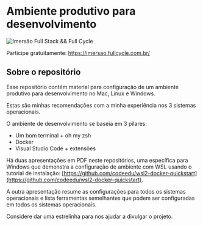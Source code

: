 # Ambiente produtivo para desenvolvimento
![Imersão Full Stack && Full Cycle](https://events-fullcycle.s3.amazonaws.com/events-fullcycle/static/site/img/grupo_4417.png)

Participe gratuitamente: https://imersao.fullcycle.com.br/

## Sobre o repositório
Esse repositório contém material para configuração de um ambiente produtivo para desenvolvimento no Mac, Linux e Windows.

Estas são minhas recomendações com a minha experiência nos 3 sistemas operacionais.

O ambiente de desenvolvimento se baseia em 3 pilares:

* Um bom terminal + oh my zsh
* Docker
* Visual Studio Code + extensões

Há duas apresentações em PDF neste repositórios, uma específica para Windows que demonstra a configuração de ambiente com WSL usando o tutorial de instalação: [https://github.com/codeedu/wsl2-docker-quickstart](https://github.com/codeedu/wsl2-docker-quickstart).

A outra apresentação resume as configurações para todos os sistemas operacionais e lista ferramentas semelhantes que podem ser configuradas em todos os sistemas operacionais.

Considere dar uma estrelinha para nos ajudar a divulgar o projeto.
